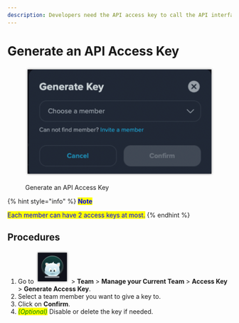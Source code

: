 ```yaml
---
description: Developers need the API access key to call the API interface.
---
```


# Generate an API Access Key

<figure><img src="../../.gitbook/assets/image (28).png" alt=""><figcaption><p>Generate an API Access Key</p></figcaption></figure>

{% hint style="info" %}
<mark style="color:blue;">**Note**</mark>

<mark style="color:blue;">Each member can have 2 access keys at most.</mark>
{% endhint %}

## Procedures

1. Go to <img src="../../.gitbook/assets/image (19).png" alt="" data-size="line"> > **Team** > **Manage your Current Team** > **Access Key** > **Generate Access Key**.
2. Select a team member you want to give a key to.
3. Click on **Confirm**.
4. _<mark style="color:green;">(Optional)</mark>_ Disable or delete the key if needed.

